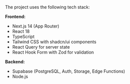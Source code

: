 The project uses the following tech stack:

**Frontend:**
- Next.js 14 (App Router)
- React 18
- TypeScript
- Tailwind CSS with shadcn/ui components
- React Query for server state
- React Hook Form with Zod for validation

**Backend:**
- Supabase (PostgreSQL, Auth, Storage, Edge Functions)
- Node.js